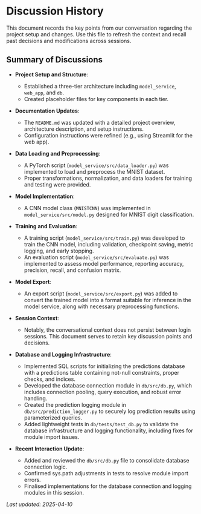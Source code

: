 # Discussion History

This document records the key points from our conversation regarding the project
setup and changes. Use this file to refresh the context and recall past
decisions and modifications across sessions.

## Summary of Discussions

- **Project Setup and Structure**:

  - Established a three-tier architecture including `model_service`, `web_app`,
    and `db`.
  - Created placeholder files for key components in each tier.

- **Documentation Updates**:

  - The `README.md` was updated with a detailed project overview, architecture
    description, and setup instructions.
  - Configuration instructions were refined (e.g., using Streamlit for the web
    app).

- **Data Loading and Preprocessing**:

  - A PyTorch script (`model_service/src/data_loader.py`) was implemented to
    load and preprocess the MNIST dataset.
  - Proper transformations, normalization, and data loaders for training and
    testing were provided.

- **Model Implementation**:

  - A CNN model class (`MNISTCNN`) was implemented in
    `model_service/src/model.py` designed for MNIST digit classification.

- **Training and Evaluation**:

  - A training script (`model_service/src/train.py`) was developed to train the
    CNN model, including validation, checkpoint saving, metric logging, and early
    stopping.
  - An evaluation script (`model_service/src/evaluate.py`) was implemented to
    assess model performance, reporting accuracy, precision, recall, and confusion
    matrix.

- **Model Export**:

  - An export script (`model_service/src/export.py`) was added to convert the
    trained model into a format suitable for inference in the model service, along
    with necessary preprocessing functions.

- **Session Context**:

  - Notably, the conversational context does not persist between login sessions.
    This document serves to retain key discussion points and decisions.

- **Database and Logging Infrastructure**:

  - Implemented SQL scripts for initializing the predictions database with a
    predictions table containing not-null constraints, proper checks, and indices.
  - Developed the database connection module in `db/src/db.py`, which includes
    connection pooling, query execution, and robust error handling.
  - Created the prediction logging module in `db/src/prediction_logger.py` to
    securely log prediction results using parameterized queries.
  - Added lightweight tests in `db/tests/test_db.py` to validate the database
    infrastructure and logging functionality, including fixes for module import
    issues.

- **Recent Interaction Update**:
  - Added and reviewed the `db/src/db.py` file to consolidate database
    connection logic.
  - Confirmed sys.path adjustments in tests to resolve module import errors.
  - Finalised implementations for the database connection and logging modules in
    this session.

_Last updated: 2025-04-10_

